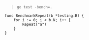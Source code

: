 

> `go test -bench=.`
```
func BenchmarkRepeat(b *testing.B) {
    for i := 0; i < b.N; i++ {
        Repeat("a")
    }
}
```